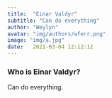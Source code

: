```yaml
---
title:  "Einar Valdyr"
subtitle: "Can do everything"
author: "Weylyn"
avatar: "img/authors/wferr.png"
image: "img/a.jpg"
date:   2021-03-04 12:12:12
---
```


### Who is Einar Valdyr?
Can do everything.
